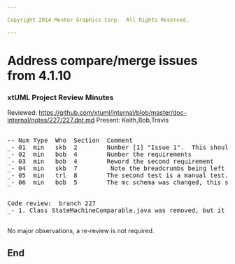 ```yaml
---

Copyright 2014 Mentor Graphics Corp.  All Rights Reserved.

---
```


# Address compare/merge issues from 4.1.10
### xtUML Project Review Minutes

Reviewed:  https://github.com/xtuml/internal/blob/master/doc-internal/notes/227/227.dnt.md
Present:  Keith,Bob,Travis

<pre>

-- Num Type  Who  Section  Comment
_- 01  min   skb  2        Number [1] "Issue 1".  This should be 227, not 1
_- 02  min   bob  4        Number the requirements
_- 03  min   bob  4        Reword the second requirement
_- 04  min   skb  7         Note the breadcrumbs being left behind for potential future O_OBJ changes and why they are left behind.
_- 05  min   trl  8        The second test is a manual test.  The fact it is manual should be called out.
_- 06  min   bob  5        The mc schema was changed, this should be called out in both dnt and int


Code review:  branch 227
_- 1. Class StateMachineComparable.java was removed, but it is not in the changeset.  The removal should be in the changeset

</pre>
   
No major observations, a re-review is not required.


End
---
